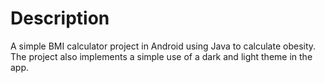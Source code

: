 # Description
A simple BMI calculator project in Android using Java to calculate obesity. The project also implements a simple use of a dark and light theme in the app. 